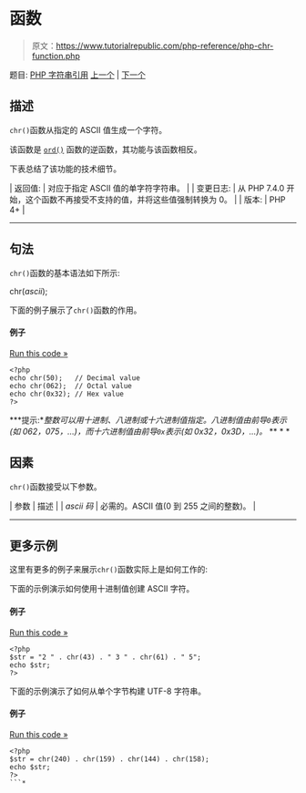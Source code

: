 # 函数

> 原文：<https://www.tutorialrepublic.com/php-reference/php-chr-function.php>

题目: [PHP 字符串引用](php-string-functions.php) [上一个](php-chop-function.php) | [下一个](php-chunk-split-function.php)

## 描述

`chr()`函数从指定的 ASCII 值生成一个字符。

该函数是 [`ord()`](php-ord-function.php) 函数的逆函数，其功能与该函数相反。

下表总结了该功能的技术细节。

| 返回值: | 对应于指定 ASCII 值的单字符字符串。 |
| 变更日志: | 从 PHP 7.4.0 开始，这个函数不再接受不支持的值，并将这些值强制转换为 0。 |
| 版本: | PHP 4+ |

* * *

## 句法

`chr()`函数的基本语法如下所示:

chr(*ascii*);

下面的例子展示了`chr()`函数的作用。

#### 例子

[Run this code »](../codelab.php?topic=php&file=generate-a-character-from-ascii-value "Run this code to view the output")

```
<?php
echo chr(50);   // Decimal value
echo chr(062);  // Octal value
echo chr(0x32); // Hex value
?>
```

 ***提示:**整数可以用十进制、八进制或十六进制值指定。八进制值由前导`0`表示(如 062，075，…)，而十六进制值由前导`0x`表示(如 0x32，0x3D，…)。*  ** * *

## 因素

`chr()`函数接受以下参数。

| 参数 | 描述 |
| *ascii 码* | 必需的。ASCII 值(0 到 255 之间的整数)。 |

* * *

## 更多示例

这里有更多的例子来展示`chr()`函数实际上是如何工作的:

下面的示例演示如何使用十进制值创建 ASCII 字符。

#### 例子

[Run this code »](../codelab.php?topic=php&file=create-ascii-characters-from-decimal-values "Run this code to view the output")

```
<?php
$str = "2 " . chr(43) . " 3 " . chr(61) . " 5";
echo $str;
?>
```

下面的示例演示了如何从单个字节构建 UTF-8 字符串。

#### 例子

[Run this code »](../codelab.php?topic=php&file=build-utf-8-string-from-individual-bytes "Run this code to view the output")

```
<?php
$str = chr(240) . chr(159) . chr(144) . chr(158);
echo $str;
?>
```*